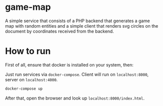 # game-map

A simple service that consists of a PHP backend that generates a game map with random entities and a simple client that renders svg circles on the document by coordinates received from the backend.

# How to run

First of all, ensure that docker is installed on your system, then:

Just run services via `docker-compose`. Client will run on `localhost:8000`, server on `localhost:4000`.

```bash
docker-compose up
```

After that, open the browser and look up `localhost:8000/index.html`.